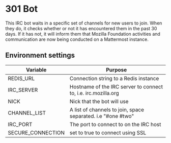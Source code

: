 # 301 Bot

This IRC bot waits in a specific set of channels for new users to join. When they do, it checks whether or not it has encountered them in the past 30 days. If it has not, it will inform them that Mozilla Foundation activities and communication are now being conducted on a Mattermost instance.

## Environment settings

Variable | Purpose
---------|--------
REDIS_URL | Connection string to a Redis instance
IRC_SERVER | Hostname of the IRC server to connect to, i.e. irc.mozilla.org
NICK | Nick that the bot will use
CHANNEL_LIST | A list of channels to join, space separated. i.e "#one #two"
IRC_PORT | The port to connect to on the IRC host
SECURE_CONNECTION | set to true to connect using SSL